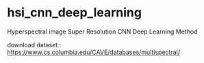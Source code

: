 # hsi_cnn_deep_learning
Hyperspectral image Super Resolution CNN Deep Learning Method


download dataset :
https://www.cs.columbia.edu/CAVE/databases/multispectral/


